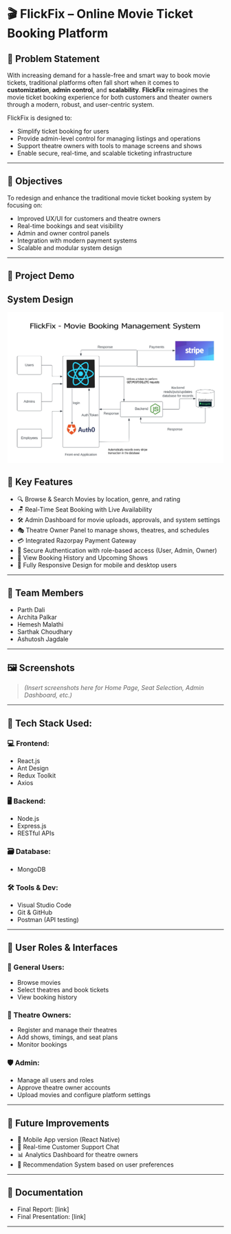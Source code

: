 # 🎬 FlickFix – Online Movie Ticket Booking Platform

## 📌 Problem Statement
With increasing demand for a hassle-free and smart way to book movie tickets, traditional platforms often fall short when it comes to **customization**, **admin control**, and **scalability**. **FlickFix** reimagines the movie ticket booking experience for both customers and theater owners through a modern, robust, and user-centric system.

FlickFix is designed to:
- Simplify ticket booking for users
- Provide admin-level control for managing listings and operations
- Support theatre owners with tools to manage screens and shows
- Enable secure, real-time, and scalable ticketing infrastructure

---

## 🎯 Objectives
To redesign and enhance the traditional movie ticket booking system by focusing on:
- Improved UX/UI for customers and theatre owners
- Real-time bookings and seat visibility
- Admin and owner control panels
- Integration with modern payment systems
- Scalable and modular system design

---

## 🎥 Project Demo

[](https://github.com/parthd06/SE_Team14_Client/blob/main/Documents/TEAM14_Flickfix_Demo.mp4)

## System Design

![System Design](./Documents/System_Design.png)

## 🚀 Key Features

- 🔍 Browse & Search Movies by location, genre, and rating  
- 🪑 Real-Time Seat Booking with Live Availability  
- 🛠️ Admin Dashboard for movie uploads, approvals, and system settings  
- 🎭 Theatre Owner Panel to manage shows, theatres, and schedules  
- 💳 Integrated Razorpay Payment Gateway  
- 🔐 Secure Authentication with role-based access (User, Admin, Owner)  
- 🧾 View Booking History and Upcoming Shows  
- 📱 Fully Responsive Design for mobile and desktop users  

---

## 👥 Team Members

- Parth Dali  
- Archita Palkar  
- Hemesh Malathi  
- Sarthak Choudhary  
- Ashutosh Jagdale  

---

## 🖼️ Screenshots  
> *(Insert screenshots here for Home Page, Seat Selection, Admin Dashboard, etc.)*

---

## 🧱 Tech Stack Used:

### 💻 Frontend:
- React.js  
- Ant Design  
- Redux Toolkit  
- Axios  

### 🖥️ Backend:
- Node.js  
- Express.js  
- RESTful APIs  

### 🗃️ Database:
- MongoDB  

### 🛠️ Tools & Dev:
- Visual Studio Code  
- Git & GitHub  
- Postman (API testing)

---

## 🧩 User Roles & Interfaces

### 👤 General Users:
- Browse movies
- Select theatres and book tickets
- View booking history

### 🏢 Theatre Owners:
- Register and manage their theatres
- Add shows, timings, and seat plans
- Monitor bookings

### 🛡️ Admin:
- Manage all users and roles
- Approve theatre owner accounts
- Upload movies and configure platform settings

---

## 📝 Future Improvements
- 📲 Mobile App version (React Native)
- 💬 Real-time Customer Support Chat
- 📊 Analytics Dashboard for theatre owners
- 🎯 Recommendation System based on user preferences

---

## 📄 Documentation
- Final Report: [link]  
- Final Presentation: [link]  

---
